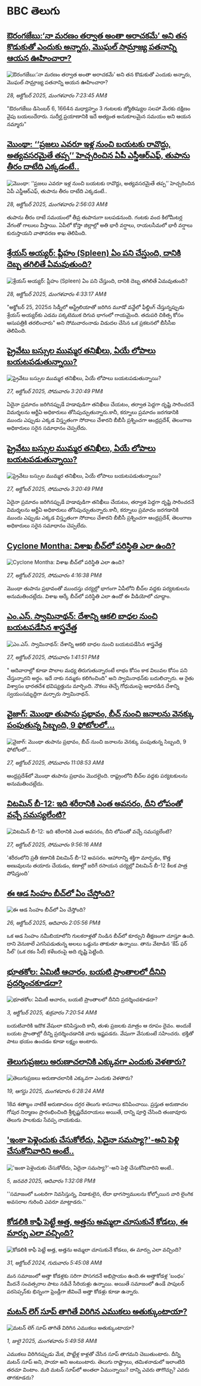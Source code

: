 # BBC తెలుగు## [ఔరంగజేబు:‘నా మరణం తర్వాత అంతా అరాచకమే’ అని తన కొడుకుతో ఎందుకు అన్నారు, మొఘల్ సామ్రాజ్య పతనాన్ని ఆయన ఊహించారా?](https://www.bbc.com/telugu/articles/cx2dp9gr4dro?at_medium=RSS&at_campaign=rss?at_campaign=githubrss)![ఔరంగజేబు:‘నా మరణం తర్వాత అంతా అరాచకమే’ అని తన కొడుకుతో ఎందుకు అన్నారు, మొఘల్ సామ్రాజ్య పతనాన్ని ఆయన ఊహించారా?](https://ichef.bbci.co.uk/ace/ws/240/cpsprodpb/168a/live/4aa8a900-b3c2-11f0-b2a1-6f537f66f9aa.jpg)_28, అక్టోబర్ 2025, మంగళవారం 7:23:45 AMకి_"ఔరంగజేబు డిసెంబర్ 6, 1664న మధ్యాహ్నం 3 గంటలకు జ్యోతిష్యుల సలహా మేరకు దక్షిణం వైపు బయలుదేరారు. సుదీర్ఘ ప్రయాణానికి ఇదే అత్యంత అనుకూలమైన సమయం అని ఆయన నమ్మారు"## [మొంథా: ‘‘ప్రజలు ఎవరూ ఇళ్ల నుంచి బయటకు రావొద్దు, అత్యవసరమైతే తప్ప’’ హెచ్చరించిన ఏపీ ఎస్డీఆర్ఎఫ్, తుపాను తీరం దాటేది ఎక్కడంటే..](https://www.bbc.com/telugu/articles/cglgzrz1dx2o?at_medium=RSS&at_campaign=rss?at_campaign=githubrss)![మొంథా: ‘‘ప్రజలు ఎవరూ ఇళ్ల నుంచి బయటకు రావొద్దు, అత్యవసరమైతే తప్ప’’ హెచ్చరించిన ఏపీ ఎస్డీఆర్ఎఫ్, తుపాను తీరం దాటేది ఎక్కడంటే..](https://ichef.bbci.co.uk/ace/standard/240/cpsprodpb/35f0/live/6996e850-b3b7-11f0-aa13-0b0479f6f42a.jpg)_28, అక్టోబర్ 2025, మంగళవారం 2:56:03 AMకి_తుపాను తీరం దాటే సమయంలో తీవ్ర తుపానుగా బలపడనుంది. గంటకు వంద కిలోమీటర్ల వేగంతో గాలులు వీస్తాయి. ఏపీలో కోస్తా జిల్లాల్లో అతి భారీ వర్షాలు, రాయలసీమలో భారీ వర్షాలు కురుస్తాయని వాతావరణ శాఖ తెలిపింది.## [శ్రేయస్ అయ్యర్‌: ప్లీహం (Spleen) ఏం పని చేస్తుంది, దానికి దెబ్బ తగిలితే ఏమవుతుంది?](https://www.bbc.com/telugu/articles/cgjdg3296n2o?at_medium=RSS&at_campaign=rss?at_campaign=githubrss)![శ్రేయస్ అయ్యర్‌: ప్లీహం (Spleen) ఏం పని చేస్తుంది, దానికి దెబ్బ తగిలితే ఏమవుతుంది?](https://ichef.bbci.co.uk/ace/ws/240/cpsprodpb/3577/live/e3a68e70-b3a3-11f0-aa13-0b0479f6f42a.jpg)_28, అక్టోబర్ 2025, మంగళవారం 4:33:17 AMకి_"అక్టోబర్ 25, 2025న సిడ్నీలో ఆస్ట్రేలియాతో జరిగిన మూడో వన్డేలో ఫీల్డింగ్ చేస్తున్నప్పుడు శ్రేయస్ అయ్యర్‌కు ఎడమ పక్కటెముక దిగువ భాగంలో గాయమైంది. తదుపరి చికిత్స కోసం ఆసుపత్రికి తరలించారు" అని సోమవారంనాడు విడుదల చేసిన ఒక ప్రకటనలో బీసీసీఐ తెలిపింది.## [ప్రైవేటు బస్సుల ముమ్మర తనిఖీలు, ఏయే లోపాలు బయటపడుతున్నాయి? ](https://www.bbc.com/telugu/articles/cdxrlkyx9z6o?at_medium=RSS&at_campaign=rss?at_campaign=githubrss)![ప్రైవేటు బస్సుల ముమ్మర తనిఖీలు, ఏయే లోపాలు బయటపడుతున్నాయి? ](https://ichef.bbci.co.uk/ace/ws/240/cpsprodpb/9c11/live/15b78770-b345-11f0-9ae5-dfa34b074568.jpg)_27, అక్టోబర్ 2025, సోమవారం 3:20:49 PMకి_ఏదైనా ప్రమాదం జరిగినప్పుడే హడావుడిగా తనిఖీలు చేయటం, తర్వాత పెద్దగా దృష్టి సారించరనే  విమర్శలను ఆర్టీఏ అధికారులు తోసిపుచ్చుతున్నారు.కానీ, కర్నూలు ప్రమాదం జరగడానికి ముందు ఎప్పుడు ఎక్కడ విస్తృతంగా సోదాలు చేశారని బీబీసీ ప్రశ్నించగా ఆంధ్రప్రదేశ్, తెలంగాణ అధికారులు సరైన సమాధానం చెప్పలేదు.## [ప్రైవేటు బస్సుల ముమ్మర తనిఖీలు, ఏయే లోపాలు బయటపడుతున్నాయి? ](https://www.bbc.com/telugu/articles/cdxrlkyx9z6o?at_medium=RSS&at_campaign=rss?at_campaign=githubrss)![ప్రైవేటు బస్సుల ముమ్మర తనిఖీలు, ఏయే లోపాలు బయటపడుతున్నాయి? ](https://ichef.bbci.co.uk/ace/ws/240/cpsprodpb/9c11/live/15b78770-b345-11f0-9ae5-dfa34b074568.jpg)_27, అక్టోబర్ 2025, సోమవారం 3:20:49 PMకి_ఏదైనా ప్రమాదం జరిగినప్పుడే హడావుడిగా తనిఖీలు చేయటం, తర్వాత పెద్దగా దృష్టి సారించరనే  విమర్శలను ఆర్టీఏ అధికారులు తోసిపుచ్చుతున్నారు.కానీ, కర్నూలు ప్రమాదం జరగడానికి ముందు ఎప్పుడు ఎక్కడ విస్తృతంగా సోదాలు చేశారని బీబీసీ ప్రశ్నించగా ఆంధ్రప్రదేశ్, తెలంగాణ అధికారులు సరైన సమాధానం చెప్పలేదు.## [Cyclone Montha: విశాఖ బీచ్‌లో పరిస్థితి ఎలా ఉంది? ](https://www.bbc.com/telugu/articles/c205ndwp361o?at_medium=RSS&at_campaign=rss?at_campaign=githubrss)![Cyclone Montha: విశాఖ బీచ్‌లో పరిస్థితి ఎలా ఉంది? ](https://ichef.bbci.co.uk/ace/ws/240/cpsprodpb/fd7d/live/3a68a450-b34f-11f0-b2a1-6f537f66f9aa.png)_27, అక్టోబర్ 2025, సోమవారం 4:16:38 PMకి_మొంథా తుపాను ప్రభావంతో ముందస్తు చర్యల్లో భాగంగా ఏపీలోని బీచ్‌ల వద్దకు పర్యటకులను అనుమతించట్లేదు. విశాఖ ఆర్కే బీచ్‌లో పరిస్థితి ఎలా ఉందో ఈ వీడియోలో చూద్దాం.## [ఎం.ఎస్. స్వామినాథన్: దేశాన్ని ఆకలి బాధల నుంచి బయటపడేసిన శాస్త్రవేత్త](https://www.bbc.com/telugu/articles/cew4devx9xno?at_medium=RSS&at_campaign=rss?at_campaign=githubrss)![ఎం.ఎస్. స్వామినాథన్: దేశాన్ని ఆకలి బాధల నుంచి బయటపడేసిన శాస్త్రవేత్త](https://ichef.bbci.co.uk/ace/ws/240/cpsprodpb/f471/live/0f637f90-b242-11f0-8470-e10d8319e9fb.jpg)_27, అక్టోబర్ 2025, సోమవారం 1:41:51 PMకి_" ఆదివారాల్లో కూడా పొలాల మధ్య తిరుగుతున్నారంటే లాభం కోసం కాక విలువల కోసం పని చేస్తున్నారని అర్ధం. ఇదే నాకు నమ్మకం కలిగించింది" అని స్వామినాథన్‌కు బదులిచ్చారు. ఆ రైతు విశ్వాసం  భారతదేశ భవిష్యత్తును మార్చింది. నౌకలు తెచ్చే గోధుమలపై ఆధారడిన దేశాన్ని స్వయంసమృద్ధిగా మర్చారు స్వామినాథన్.## [వైజాగ్: మొంథా తుపాను ప్రభావం, బీచ్ నుంచి జనాలను వెనక్కు పంపుతున్న సిబ్బంది, 9 ఫోటోలలో... ](https://www.bbc.com/telugu/articles/c93dkwg2d3do?at_medium=RSS&at_campaign=rss?at_campaign=githubrss)![వైజాగ్: మొంథా తుపాను ప్రభావం, బీచ్ నుంచి జనాలను వెనక్కు పంపుతున్న సిబ్బంది, 9 ఫోటోలలో... ](https://ichef.bbci.co.uk/ace/ws/240/cpsprodpb/e364/live/66c187d0-b320-11f0-b2a1-6f537f66f9aa.jpg)_27, అక్టోబర్ 2025, సోమవారం 11:08:53 AMకి_ఆంధ్రప్రదేశ్‌లో మొంథా తుపాను ప్రభావం మొదలైంది.  రాష్ట్రంలోని బీచ్‌ల వద్దకు పర్యటకులను అనుమతించట్లేదు.## [విటమిన్ బీ-12: ఇది శరీరానికి ఎంత అవసరం, దీని లోపంతో వచ్చే సమస్యలేంటి? ](https://www.bbc.com/telugu/articles/cly9n271871o?at_medium=RSS&at_campaign=rss?at_campaign=githubrss)![విటమిన్ బీ-12: ఇది శరీరానికి ఎంత అవసరం, దీని లోపంతో వచ్చే సమస్యలేంటి? ](https://ichef.bbci.co.uk/ace/ws/240/cpsprodpb/fa9a/live/c95a08f0-b289-11f0-aa13-0b0479f6f42a.jpg)_27, అక్టోబర్ 2025, సోమవారం 9:56:16 AMకి_'శరీరంలోని ప్రతీ కణానికి విటమిన్ బీ-12 అవసరం. ఆహారాన్ని శక్తిగా మార్చడం, కొత్త అణువులను తయారు చేయడం, కణాల్లో జరిగే రసాయన చర్యల్లో విటమిన్ బీ-12 కీలక పాత్ర పోషిస్తుంది’## [ఈ ఆడ సింహం బీచ్‌లో ఏం చేస్తోంది?](https://www.bbc.com/telugu/articles/cvgml33rkzvo?at_medium=RSS&at_campaign=rss?at_campaign=githubrss)![ఈ ఆడ సింహం బీచ్‌లో ఏం చేస్తోంది?](https://ichef.bbci.co.uk/ace/ws/240/cpsprodpb/bdff/live/f205d830-a981-11f0-aadf-67089d83f70a.jpg)_26, అక్టోబర్ 2025, ఆదివారం 2:05:56 PMకి_ఒక ఆడ సింహం నమీబియాలోని గులకరాళ్లతో నిండిన  బీచ్‌లో కూర్చుని తీక్షణంగా చూస్తూ ఉంది. దాని వెనుకాలే ఎగసిపడుతున్న అలలు ఒడ్డును తాకుతూ ఉన్నాయి.
తాను వేటాడిన ‘కేప్ ఫర్ సీల్’ (ఒక రకం సీల్‌) కళేబరంపై అది దృష్టి పెట్టింది.## [భూతకోల: ఏమిటీ ఆచారం, బయటి ప్రాంతాలలో దీనిని ప్రదర్శించకూడదా?](https://www.bbc.com/telugu/articles/cr5qjnvzg7no?at_medium=RSS&at_campaign=rss?at_campaign=githubrss)![భూతకోల: ఏమిటీ ఆచారం, బయటి ప్రాంతాలలో దీనిని ప్రదర్శించకూడదా?](https://ichef.bbci.co.uk/ace/ws/240/cpsprodpb/c56a/live/c8838e90-9f8f-11f0-b741-177e3e2c2fc7.jpg)_3, అక్టోబర్ 2025, శుక్రవారం 7:20:54 AMకి_బయటివారికి ఇదొక వేషంలా కనిపిస్తుంది కానీ, తుళు ప్రజలకు మాత్రం ఆ రూపం దైవం. అందుకే బయట ప్రాంతాల్లో దీన్ని ప్రదర్శించడానికి వారు ఇష్టపడరు. వేషంగా వేసుకుంటే సహించరు. భక్తితో పాటు భయం ఉంచడం కూడా లక్ష్యం అంటారు.## [తెలుగుప్రజలు అరుణాచలానికి ఎక్కువగా ఎందుకు వెళతారు?](https://www.bbc.com/telugu/articles/c8jp32zrzxpo?at_medium=RSS&at_campaign=rss?at_campaign=githubrss)![తెలుగుప్రజలు అరుణాచలానికి ఎక్కువగా ఎందుకు వెళతారు?](https://ichef.bbci.co.uk/ace/ws/240/cpsprodpb/cf2d/live/01932bf0-7d85-11f0-98a0-956f61945264.jpg)_19, ఆగస్టు 2025, మంగళవారం 6:28:24 AMకి_18వ శతాబ్దం నాటికే అరుణాచలం దగ్గర తెలుగు శాసనాలు కనిపించాయి. ప్రస్తుత అరుణాచల గోపుర నిర్మాణం ప్రారంభించింది శ్రీకృష్ణదేవరాయలు అయితే, దాన్ని పూర్తి చేసింది తంజావూరు తెలుగు పాలకుడు సేవప్ప నాయకుడు.## ['ఇంకా పెళ్లెందుకు చేసుకోలేదు, ఏదైనా సమస్యా?'-అని పెళ్లి చేసుకోనివారిని అంటే..](https://www.bbc.com/telugu/articles/cgq1w3lz7yyo?at_medium=RSS&at_campaign=rss?at_campaign=githubrss)!['ఇంకా పెళ్లెందుకు చేసుకోలేదు, ఏదైనా సమస్యా?'-అని పెళ్లి చేసుకోనివారిని అంటే..](https://ichef.bbci.co.uk/ace/ws/240/cpsprodpb/f6de/live/72c94a60-cb3e-11ef-87df-d575b9a434a4.jpg)_5, జనవరి 2025, ఆదివారం 1:32:08 PMకి_''సమాజంలో ఒంటరిగా నివసిస్తున్న, విడాకులైన, లేదా భాగస్వాములను కోల్పోయిన వారి లైంగిక అవసరాల గురించి ఎవరూ మాట్లాడరు.''## [కోడలికి కాఫీ పెట్టే అత్త, అత్తను అమ్మలా చూసుకునే కోడలు, ఈ మార్పు ఎలా వచ్చింది?](https://www.bbc.com/telugu/articles/c1l41zl8el2o?at_medium=RSS&at_campaign=rss?at_campaign=githubrss)![కోడలికి కాఫీ పెట్టే అత్త, అత్తను అమ్మలా చూసుకునే కోడలు, ఈ మార్పు ఎలా వచ్చింది?](https://ichef.bbci.co.uk/ace/ws/240/cpsprodpb/2b61/live/9176a6d0-8b0e-11ef-a81b-b1eda9741da3.jpg)_31, అక్టోబర్ 2024, గురువారం 5:45:08 AMకి_మన సమాజంలో అత్తా కోడళ్లకు సరిగా పొసగదనే అభిప్రాయం ఉంది.ఈ అత్తాకోడళ్ల ‘బంధం’ మీదనే సంవత్సరాల పాటు నడిచే సీరియళ్లు ఉన్నాయి. అయితే సమాజంలో ఉండే పాపులర్ పరసెప్సన్‌కు భిన్నంగా ఫ్రెండ్లీగా జీవించే అత్తా కోడళ్లు కూడా ఉన్నారు.## [మటన్ లెగ్ సూప్ తాగితే విరిగిన ఎముకలు అతుక్కుంటాయా?](https://www.bbc.com/telugu/articles/c0l4g92j8kzo?at_medium=RSS&at_campaign=rss?at_campaign=githubrss)![మటన్ లెగ్ సూప్ తాగితే విరిగిన ఎముకలు అతుక్కుంటాయా?](https://ichef.bbci.co.uk/ace/ws/240/cpsprodpb/b31e/live/cce532c0-6d41-11f0-9462-bb509dc78127.jpg)_1, జులై 2025, మంగళవారం 5:49:58 AMకి_ఎముకలు విరిగినప్పుడు మేక, పొట్టేళ్ల కాళ్లతో చేసిన సూప్ తాగమని చెబుతుంటారు. దీన్ని మటన్ సూప్ అని, పాయా అని అంటుంటారు. తెలుగు రాష్ట్రాలు, తమిళనాడులో ఇలాంటిది తరచూ వింటాం. మరి మటన్ సూప్‌లో అంతలా ఏమున్నాయి? దాన్ని ఎవరు తాగొచ్చు? ఎవరు తాగకూడదు?